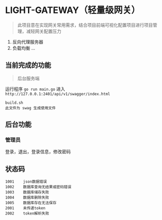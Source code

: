 # LIGHT-GATEWAY（轻量级网关）

> 此项目意在实现网关常用需求，结合项目前端可视化配置项目进行项目管理，减轻网关配置压力

1. 反向代理服务器
2. 负载均衡
   ...

## 当前完成的功能

> 后台服务端

运行程序 `go run main.go` 进入 `http://127.0.0.1:2401/api/v1/swagger/index.html`

```
build.sh
此文件为 swag 生成使用文件
```

## 后台功能

### 管理员

登录，退出，登录信息，修改密码

## 状态码

```
1001    json数据错误
1002    数据库查询无结果或密码错误
1003    数据库储存失败
1004    数据库删除失败
1005    数据库存在无法保存
2001    未传递token
2002    token解析失败
```
